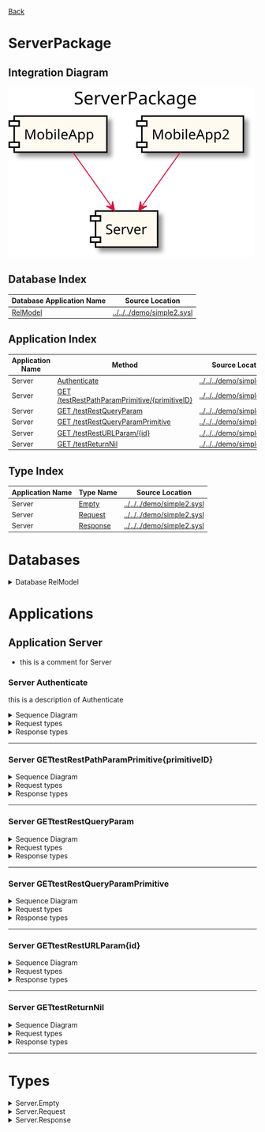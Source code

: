 

[Back](../README.md)


# ServerPackage

## Integration Diagram
![](integration.svg)








## Database Index
| Database Application Name  | Source Location |
----|----
[RelModel](#Database-RelModel) | [../../../demo/simple2.sysl](../../../demo/simple2.sysl)|  


## Application Index
| Application Name | Method | Source Location |
----|----|----
Server | [Authenticate](#Server-Authenticate) | [../../../demo/simple2.sysl](../../../demo/simple2.sysl)|  
Server | [GET /testRestPathParamPrimitive/{primitiveID}](#Server-GETtestRestPathParamPrimitive{primitiveID}) | [../../../demo/simple2.sysl](../../../demo/simple2.sysl)|  
Server | [GET /testRestQueryParam](#Server-GETtestRestQueryParam) | [../../../demo/simple2.sysl](../../../demo/simple2.sysl)|  
Server | [GET /testRestQueryParamPrimitive](#Server-GETtestRestQueryParamPrimitive) | [../../../demo/simple2.sysl](../../../demo/simple2.sysl)|  
Server | [GET /testRestURLParam/{id}](#Server-GETtestRestURLParam{id}) | [../../../demo/simple2.sysl](../../../demo/simple2.sysl)|  
Server | [GET /testReturnNil](#Server-GETtestReturnNil) | [../../../demo/simple2.sysl](../../../demo/simple2.sysl)|  

## Type Index
| Application Name | Type Name | Source Location |
----|----|----
Server | [Empty](#Server.Empty) | [../../../demo/simple2.sysl](../../../demo/simple2.sysl)|
Server | [Request](#Server.Request) | [../../../demo/simple2.sysl](../../../demo/simple2.sysl)|
Server | [Response](#Server.Response) | [../../../demo/simple2.sysl](../../../demo/simple2.sysl)|



# Databases



<details>
<summary>Database RelModel</summary>


![](RelModel/types.svg)
</details>




# Applications







## Application Server

- this is a comment for Server





### Server Authenticate
this is a description of Authenticate

<details>
<summary>Sequence Diagram</summary>

![](Server/authenticate.svg)
</details>

<details>
<summary>Request types</summary>

#### Request types





![](Server/request.svg)



</details>
<details>
<summary>Response types</summary>

#### Response types





![](Server/response.svg)



</details>

---





### Server GETtestRestPathParamPrimitive{primitiveID}


<details>
<summary>Sequence Diagram</summary>

![](Server/gettestrestpathparamprimitive{primitiveid}.svg)
</details>

<details>
<summary>Request types</summary>

#### Request types








#### Path Parameter

![](primitive/stringsimple.svg)



</details>
<details>
<summary>Response types</summary>

#### Response types





![](Server/response.svg)



</details>

---





### Server GETtestRestQueryParam


<details>
<summary>Sequence Diagram</summary>

![](Server/gettestrestqueryparam.svg)
</details>

<details>
<summary>Request types</summary>

#### Request types










#### Query Parameter

![](Server/request.svg)



#### Query Parameter

![](Server/request.svg)

</details>
<details>
<summary>Response types</summary>

#### Response types





![](Server/response.svg)



</details>

---





### Server GETtestRestQueryParamPrimitive


<details>
<summary>Sequence Diagram</summary>

![](Server/gettestrestqueryparamprimitive.svg)
</details>

<details>
<summary>Request types</summary>

#### Request types










#### Query Parameter

![](primitive/stringsimple.svg)

</details>
<details>
<summary>Response types</summary>

#### Response types





![](Server/response.svg)



</details>

---





### Server GETtestRestURLParam{id}


<details>
<summary>Sequence Diagram</summary>

![](Server/gettestresturlparam{id}.svg)
</details>

<details>
<summary>Request types</summary>

#### Request types








#### Path Parameter

![](Server/request.svg)



</details>
<details>
<summary>Response types</summary>

#### Response types





![](Server/response.svg)



</details>

---





### Server GETtestReturnNil


<details>
<summary>Sequence Diagram</summary>

![](Server/gettestreturnnil.svg)
</details>

<details>
<summary>Request types</summary>

#### Request types







</details>
<details>
<summary>Response types</summary>

#### Response types



No Response Types


</details>

---




# Types





<details>
<summary>Server.Empty</summary>

### Server.Empty

- Empty Empty Empty

![](Server/emptysimple.svg)

[Full Diagram](Server/empty.svg)

#### Fields

| Field name | Type | Description |
|----|----|----|

</details>
<details>
<summary>Server.Request</summary>

### Server.Request

- Request Request Request

![](Server/requestsimple.svg)

[Full Diagram](Server/request.svg)

#### Fields

| Field name | Type | Description |
|----|----|----|
| query | sequence of Response | |

</details>
<details>
<summary>Server.Response</summary>

### Server.Response

- Response Response Response

![](Server/responsesimple.svg)

[Full Diagram](Server/response.svg)

#### Fields

| Field name | Type | Description |
|----|----|----|
| balance | MegaDatabase.Empty | |
| query | MegaDatabase.Money | |

</details>

<div class="footer">

